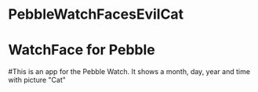 # PebbleWatchFacesEvilCat
# WatchFace for Pebble

#This is an app for the Pebble Watch.  It shows a month, day, year and time with picture "Cat"
